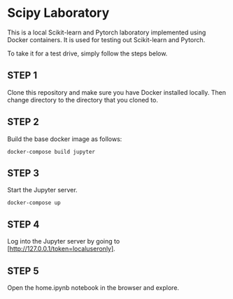 # Scipy Laboratory

This is a local Scikit-learn and Pytorch laboratory implemented using Docker containers.  It is used for testing out Scikit-learn and Pytorch.

To take it for a test drive, simply follow the steps below.

## STEP 1

Clone this repository and make sure you have Docker installed locally.  Then change directory to the directory that you cloned to.

## STEP 2

Build the base docker image as follows:

```
docker-compose build jupyter
```

## STEP 3

Start the Jupyter server.

```
docker-compose up
```

## STEP 4

Log into the Jupyter server by going to [http://127.0.0.1/token=localuseronly].

## STEP 5

Open the home.ipynb notebook in the browser and explore.

